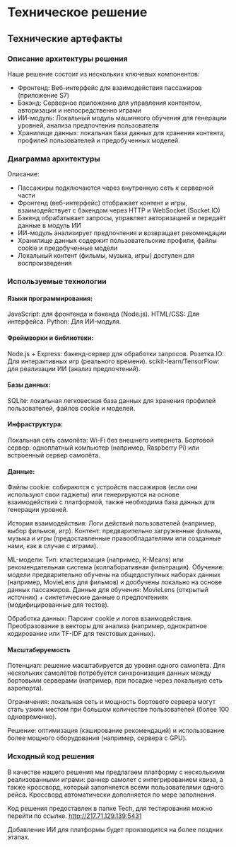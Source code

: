 # Техническое решение

## Технические артефакты
### Описание архитектуры решения

Наше решение состоит из нескольких ключевых компонентов:
- Фронтенд: Веб-интерфейс для взаимодействия пассажиров (приложение S7)
- Бэкэнд: Серверное приложение для управления контентом, авторизации и непосредственно играми
- ИИ-модуль: Локальный модуль машинного обучения для генерации уровней, анализа предпочтения пользователя
- Хранилище данных: локальная база данных для хранения контента, профилей пользователей и предобученных моделей.

### Диаграмма архитектуры

Описание: 
- Пассажиры подключаются через внутренную сеть к серверной части
- Фронтенд (веб-интерфейс) отображает контент и игры, взаимодействует с бэкендом через HTTP и WebSocket (Socket.IO)
- Бэкенд обрабатывает запросы, управляет авторизацией и передаёт данные в модуль ИИ
- ИИ-модуль анализирует предпочтения и возвращает рекомендации
- Хранилище данных содержит пользовательские профили, файлы cookie и предобученные модели
- Локальный контент (фильмы, музыка, игры) доступен для воспроизведения

### Используемые технологии
#### Языки программирования:
JavaScript: для фронтенда и бэкенда (Node.js).
HTML/CSS: Для интерфейса.
Python: Для ИИ-модуля.
#### Фреймворки и библиотеки:
Node.js + Express: бэкенд-сервер для обработки запросов.
Розетка.IO: Для интерактивных игр (реального времени).
scikit-learn/TensorFlow: для реализации ИИ (анализ предпочтений).
#### Базы данных:
SQLite: локальная легковесная база данных для хранения профилей пользователей, файлов cookie и моделей.
#### Инфраструктура:
Локальная сеть самолёта: Wi-Fi без внешнего интернета.
Бортовой сервер: одноплатный компьютер (например, Raspberry Pi) или встроенный сервер самолёта.
#### Данные:
Файлы cookie: собираются с устройств пассажиров (если они используют свои гаджеты) или генерируются на основе взаимодействия с платформой, также необходима база данных для генерации уровней.

История взаимодействия: Логи действий пользователей (например, выбор фильмов, игр).
Контент: предварительно загруженные фильмы, музыка и игры (предоставленные правообладателями или созданные нами, как в случае с играми).

ML-модели:
Тип: кластеризация (например, K-Means) или рекомендательная система (коллаборативная фильтрация).
Обучение: модели предварительно обучены на общедоступных наборах данных (например, MovieLens для фильмов) и дообучены локально на основе данных пассажиров.
Данные для обучения: MovieLens (открытый источник) + синтетические данные о предпочтениях (модифицированные для тестов).

Обработка данных:
Парсинг cookie и логов взаимодействия.
Преобразование в векторы для анализа (например, однократное кодирование или TF-IDF для текстовых данных).

#### Масштабируемость
Потенциал: решение масштабируется до уровня одного самолёта. Для нескольких самолётов потребуется синхронизация данных между бортовыми серверами (например, при посадке через локальную сеть аэропорта).

Ограничения: локальная сеть и мощность бортового сервера могут стать узким местом при большом количестве пользователей (более 100 одновременно).

Решение: оптимизация (кэширование рекомендаций) и использование более мощного оборудования (например, сервера с GPU).

### Исходный код решения
В качестве нашего решения мы предлагаем платформу с несколькими реализованными играми: раннер самолет с интегрированием квиза, а также кроссворд, который заполняется всеми пользователями одного рейса. Кроссворд автоматически дополняется по мере заполнения.

Код решения предоставлен в папке Tech, для тестирования можно перейти по ссылке.
http://217.71.129.139:5431

Добавление ИИ для платформы будет производится на более поздних этапах.
  
